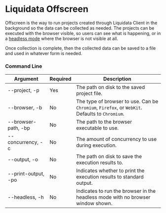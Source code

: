 # Liquidata Offscreen

Offscreen is the way to run projects created through Liquidata Client in the background so the data can be collected as needed. The projects can be executed with the browser visible, so users can see what is happening, or in a <a href="https://en.wikipedia.org/wiki/Headless_browser">headless mode</a> where the browser is not visible at all.

Once collection is complete, then the collected data can be saved to a file and used in whatever form is needed.

### Command Line
| Argument            | Required | Description |
| ------              |  ---     | ----------- |
| --project, -p       |  Yes | The path on disk to the saved project file. |
| --browser, -b       |  No  | The type of browser to use. Can be `Chromium`, `Firefox`, or `WebKit`. Defaults to `Chromium`. |
| --browser-path, -bp |  No  | The path to the browser executable to use. |
| --concurrency, -c   |  No  | The amount of concurrency to use during execution. |
| --output, -o        |  No  | The path on disk to save the execution results to. |
| --print-output, -po |  No  | Indicates whether to print the execution results to standard output. |
| --headless, -h      |  No  | Indicates to run the browser in the headless mode with no browser window shown. |